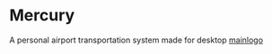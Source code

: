 # Mercury 
A personal airport transportation system made for desktop
[mainlogo](https://user-images.githubusercontent.com/41027583/175617690-66220d3e-4a05-46ee-8af9-084b9629140f.png)
